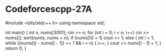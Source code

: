 # Codeforcescpp-27A
#include <bits/stdc++.h>
using namespace std;

int main() {
	int n, nums[3001];
	cin >> n;
	for (int i = 0; i < n; i++)
		cin >> nums[i];
	sort(nums, nums + n);
	if (nums[0] > 1)
		cout << 1;
	else {
		int i = 1;
		while ((nums[i] - nums[i - 1]) == 1 && i < n) {
			i++;
		}
		cout << nums[i - 1] + 1;
	}
	return 0;
}

